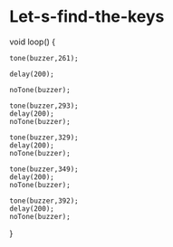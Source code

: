 # Let-s-find-the-keys


void loop() 
{
   
    tone(buzzer,261);    
   
    delay(200);
    
    noTone(buzzer); 
    
    tone(buzzer,293);             
    delay(200);    
    noTone(buzzer); 
    
    tone(buzzer,329);      
    delay(200);
    noTone(buzzer);     
    
    tone(buzzer,349);    
    delay(200);    
    noTone(buzzer); 
    
    tone(buzzer,392);            
    delay(200);
    noTone(buzzer); 
}
